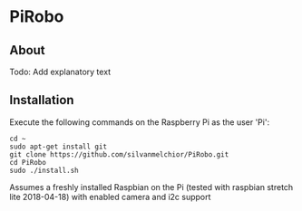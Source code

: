 # PiRobo

## About

Todo: Add explanatory text

## Installation

Execute the following commands on the Raspberry Pi as the user 'Pi':

```
cd ~
sudo apt-get install git
git clone https://github.com/silvanmelchior/PiRobo.git
cd PiRobo
sudo ./install.sh
```

Assumes a freshly installed Raspbian on the Pi (tested with raspbian stretch lite 2018-04-18) with enabled camera and i2c support
